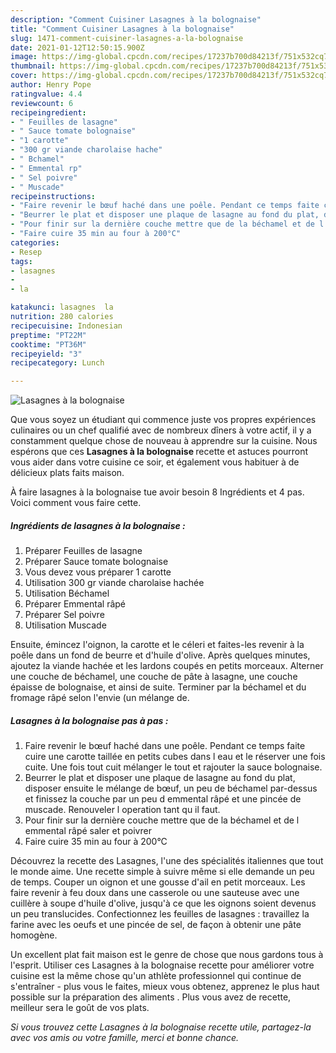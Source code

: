 ```yaml
---
description: "Comment Cuisiner Lasagnes à la bolognaise"
title: "Comment Cuisiner Lasagnes à la bolognaise"
slug: 1471-comment-cuisiner-lasagnes-a-la-bolognaise
date: 2021-01-12T12:50:15.900Z
image: https://img-global.cpcdn.com/recipes/17237b700d84213f/751x532cq70/lasagnes-a-la-bolognaise-photo-principale-de-la-recette.jpg
thumbnail: https://img-global.cpcdn.com/recipes/17237b700d84213f/751x532cq70/lasagnes-a-la-bolognaise-photo-principale-de-la-recette.jpg
cover: https://img-global.cpcdn.com/recipes/17237b700d84213f/751x532cq70/lasagnes-a-la-bolognaise-photo-principale-de-la-recette.jpg
author: Henry Pope
ratingvalue: 4.4
reviewcount: 6
recipeingredient:
- " Feuilles de lasagne"
- " Sauce tomate bolognaise"
- "1 carotte"
- "300 gr viande charolaise hache"
- " Bchamel"
- " Emmental rp"
- " Sel poivre"
- " Muscade"
recipeinstructions:
- "Faire revenir le bœuf haché dans une poêle. Pendant ce temps faite cuire une carotte taillée en petits cubes dans l eau et le réserver une fois cuite. Une fois tout cuit mélanger le tout et rajouter la sauce bolognaise."
- "Beurrer le plat et disposer une plaque de lasagne au fond du plat, disposer ensuite le mélange de bœuf, un peu de béchamel par-dessus et finissez la couche par un peu d emmental râpé et une pincée de muscade. Renouveler l operation tant qu il faut."
- "Pour finir sur la dernière couche mettre que de la béchamel et de l emmental râpé saler et poivrer"
- "Faire cuire 35 min au four à 200°C"
categories:
- Resep
tags:
- lasagnes
- 
- la

katakunci: lasagnes  la 
nutrition: 280 calories
recipecuisine: Indonesian
preptime: "PT22M"
cooktime: "PT36M"
recipeyield: "3"
recipecategory: Lunch

---
```



![Lasagnes à la bolognaise](https://img-global.cpcdn.com/recipes/17237b700d84213f/751x532cq70/lasagnes-a-la-bolognaise-photo-principale-de-la-recette.jpg)

Que vous soyez un étudiant qui commence juste vos propres expériences culinaires ou un chef qualifié avec de nombreux dîners à votre actif, il y a constamment quelque chose de nouveau à apprendre sur la cuisine. Nous espérons que ces <strong> Lasagnes à la bolognaise </strong> recette et astuces pourront vous aider dans votre cuisine ce soir, et également vous habituer à de délicieux plats faits maison.

<!--inarticleads1-->

À faire lasagnes à la bolognaise tue avoir besoin 8 Ingrédients et 4 pas. Voici comment vous faire cette.

##### Ingrédients de lasagnes à la bolognaise :

1. Préparer  Feuilles de lasagne
1. Préparer  Sauce tomate bolognaise
1. Vous devez vous préparer 1 carotte
1. Utilisation 300 gr viande charolaise hachée
1. Utilisation  Béchamel
1. Préparer  Emmental râpé
1. Préparer  Sel poivre
1. Utilisation  Muscade


Ensuite, émincez l&#39;oignon, la carotte et le céleri et faites-les revenir à la poêle dans un fond de beurre et d&#39;huile d&#39;olive. Après quelques minutes, ajoutez la viande hachée et les lardons coupés en petits morceaux. Alterner une couche de béchamel, une couche de pâte à lasagne, une couche épaisse de bolognaise, et ainsi de suite. Terminer par la béchamel et du fromage râpé selon l&#39;envie (un mélange de. 

<!--inarticleads2-->

##### Lasagnes à la bolognaise pas à pas :

1. Faire revenir le bœuf haché dans une poêle. Pendant ce temps faite cuire une carotte taillée en petits cubes dans l eau et le réserver une fois cuite. Une fois tout cuit mélanger le tout et rajouter la sauce bolognaise.
1. Beurrer le plat et disposer une plaque de lasagne au fond du plat, disposer ensuite le mélange de bœuf, un peu de béchamel par-dessus et finissez la couche par un peu d emmental râpé et une pincée de muscade. Renouveler l operation tant qu il faut.
1. Pour finir sur la dernière couche mettre que de la béchamel et de l emmental râpé saler et poivrer
1. Faire cuire 35 min au four à 200°C


Découvrez la recette des Lasagnes, l&#39;une des spécialités italiennes que tout le monde aime. Une recette simple à suivre même si elle demande un peu de temps. Couper un oignon et une gousse d&#39;ail en petit morceaux. Les faire revenir à feu doux dans une casserole ou une sauteuse avec une cuillère à soupe d&#39;huile d&#39;olive, jusqu&#39;à ce que les oignons soient devenus un peu translucides. Confectionnez les feuilles de lasagnes : travaillez la farine avec les oeufs et une pincée de sel, de façon à obtenir une pâte homogène. 

<!--inarticleads1-->

<p>
Un excellent plat fait maison est le genre de chose que nous gardons tous à l'esprit. Utiliser ces Lasagnes à la bolognaise recette pour améliorer votre cuisine est la même chose qu'un athlète professionnel qui continue de s'entraîner - plus vous le faites, mieux vous obtenez, apprenez le plus haut possible sur la préparation des aliments . Plus vous avez de recette, meilleur sera le goût de vos plats.
</p>

<p>
<i>Si vous trouvez cette Lasagnes à la bolognaise recette utile, partagez-la avec vos amis ou votre famille, merci et bonne chance.</i>
</p>
